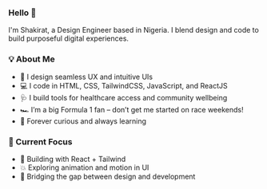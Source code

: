 ### Hello 👋

I'm Shakirat, a Design Engineer based in Nigeria.
I blend design and code to build purposeful digital experiences.  

### 💡 About Me

- 🎨 I design seamless UX and intuitive UIs
- 💻 I code in HTML, CSS, TailwindCSS, JavaScript, and ReactJS
- 🩺 I build tools for healthcare access and community wellbeing
- 🏎️ I’m a big Formula 1 fan – don’t get me started on race weekends!
- 🧠 Forever curious and always learning

### 🔭 Current Focus
- 🧩 Building with React + Tailwind
- 💥 Exploring animation and motion in UI
- 🧬 Bridging the gap between design and development

